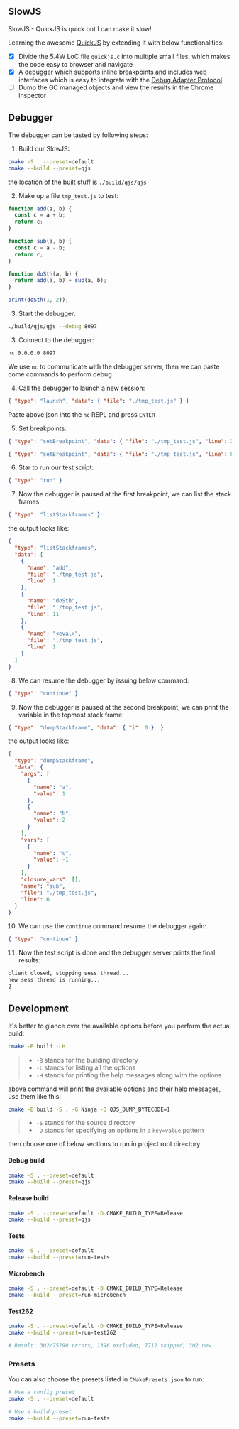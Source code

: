 ## SlowJS

SlowJS - QuickJS is quick but I can make it slow!

Learning the awesome [QuickJS](https://github.com/bellard/quickjs) by extending it with below functionalities:

- [x] Divide the 5.4W LoC file `quickjs.c` into multiple small files, which makes the code easy to browser and navigate
- [x] A debugger which supports inline breakpoints and includes web interfaces which is easy to integrate with the [Debug Adapter Protocol](https://microsoft.github.io/debug-adapter-protocol/)
- [ ] Dump the GC managed objects and view the results in the Chrome inspector

## Debugger

The debugger can be tasted by following steps:

1. Build our SlowJS:

```bash
cmake -S . --preset=default
cmake --build --preset=qjs
```

the location of the built stuff is `./build/qjs/qjs`

2. Make up a file `tmp_test.js` to test:

```js
function add(a, b) {
  const c = a + b;
  return c;
}

function sub(a, b) {
  const c = a - b;
  return c;
}

function doSth(a, b) {
  return add(a, b) + sub(a, b);
}

print(doSth(1, 2));
```

3. Start the debugger:

```bash
./build/qjs/qjs --debug 8097
```

3. Connect to the debugger:

```bash
nc 0.0.0.0 8097
```

We use `nc` to communicate with the debugger server, then we can paste come commands to perform debug

4. Call the debugger to launch a new session:

```json
{ "type": "launch", "data": { "file": "./tmp_test.js" } }
```

Paste above json into the `nc` REPL and press `ENTER`

5. Set breakpoints:

```json
{ "type": "setBreakpoint", "data": { "file": "./tmp_test.js", "line": 3, "col": 0 } }
```

```json
{ "type": "setBreakpoint", "data": { "file": "./tmp_test.js", "line": 8, "col": 0 } }
```

6. Star to run our test script:

```json
{ "type": "run" }
```

7. Now the debugger is paused at the first breakpoint, we can list the stack frames:

```json
{ "type": "listStackframes" }
```

the output looks like:

```json
{
  "type": "listStackframes",
  "data": [
    {
      "name": "add",
      "file": "./tmp_test.js",
      "line": 1
    },
    {
      "name": "doSth",
      "file": "./tmp_test.js",
      "line": 11
    },
    {
      "name": "<eval>",
      "file": "./tmp_test.js",
      "line": 1
    }
  ]
}
```

8. We can resume the debugger by issuing below command:

```json
{ "type": "continue" }
```

9. Now the debugger is paused at the second breakpoint, we can print the variable in the topmost stack frame:

```json
{ "type": "dumpStackframe", "data": { "i": 0 }  }
```

the output looks like:

```json
{
  "type": "dumpStackframe",
  "data": {
    "args": [
      {
        "name": "a",
        "value": 1
      },
      {
        "name": "b",
        "value": 2
      }
    ],
    "vars": [
      {
        "name": "c",
        "value": -1
      }
    ],
    "closure_vars": [],
    "name": "sub",
    "file": "./tmp_test.js",
    "line": 6
  }
}
```

10. We can use the `continue` command resume the debugger again:

```json
{ "type": "continue" }
```

11. Now the test script is done and the debugger server prints the final results:

```bash
client closed, stopping sess thread...
new sess thread is running...
2
```

## Development

It's better to glance over the available options before you perform the actual build:

```bash
cmake -B build -LH
```

> - `-B` stands for the building directory
> - `-L` stands for listing all the options
> - `-H` stands for printing the help messages along with the options

above command will print the available options and their help messages, use them like this:

```bash
cmake -B build -S . -G Ninja -D QJS_DUMP_BYTECODE=1
```

> - `-S` stands for the source directory
> - `-D` stands for specifying an options in a `key=value` pattern

then choose one of below sections to run in project root directory

#### Debug build

```bash
cmake -S . --preset=default
cmake --build --preset=qjs
```

#### Release build

```bash
cmake -S . --preset=default -D CMAKE_BUILD_TYPE=Release
cmake --build --preset=qjs
```

#### Tests

```bash
cmake -S . --preset=default
cmake --build --preset=run-tests
```

#### Microbench

```bash
cmake -S . --preset=default -D CMAKE_BUILD_TYPE=Release
cmake --build --preset=run-microbench
```

#### Test262

```bash
cmake -S . --preset=default -D CMAKE_BUILD_TYPE=Release
cmake --build --preset=run-test262

# Result: 302/75790 errors, 1396 excluded, 7712 skipped, 302 new
```

### Presets

You can also choose the presets listed in `CMakePresets.json` to run:

```bash
# Use a config preset
cmake -S . --preset=default

# Use a build preset
cmake --build --preset=run-tests
```
